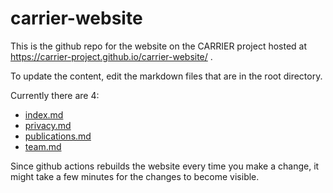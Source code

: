 # carrier-website
This is the github repo for the website on the CARRIER project hosted at https://carrier-project.github.io/carrier-website/ .

To update the content, edit the markdown files that are in the root directory.

Currently there are 4:
- [index.md](https://github.com/CARRIER-project/carrier-website/blob/main/index.md)
- [privacy.md](https://github.com/CARRIER-project/carrier-website/blob/main/privacy.md)
- [publications.md](https://github.com/CARRIER-project/carrier-website/blob/main/publications.md)
- [team.md](https://github.com/CARRIER-project/carrier-website/blob/main/team.md)


Since github actions rebuilds the website every time you make a change, it might take a few minutes for the changes to become visible.
